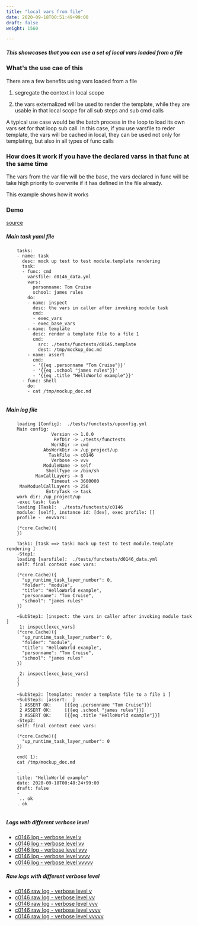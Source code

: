 ```yaml
---
title: "local vars from file"
date: 2020-09-18T00:51:49+99:00
draft: false
weight: 1560

---
```


##### This showcases that you can use a set of local vars loaded from a file


### What's the use cae of this


There are a few benefits using vars loaded from a file

1. segregate the context in local scope

2. the vars externalized will be used to render the template, while they are usable in that local scope for all sub steps and sub cmd calls

A typical use case would be the batch process in the loop to load its own vars set for that loop sub call. In this case, if you use varsfile to reder template, the vars will be cached in local, they can be used not only for templating, but also in all types of func calls











### How does it work if you have the declared varss in that func at the same time


The vars from the var file will be the base, the vars declared in func will be take high priority to overwrite if it has defined in the file already.

This example shows how it works











### Demo








[source](https://github.com/upcmd/up/blob/master/tests/functests/c0146.yml)

##### Main task yaml file
```
    tasks:
    - name: task
      desc: mock up test to test module.template rendering
      task:
      - func: cmd
        varsfile: d0146_data.yml
        vars:
          personname: Tom Cruise
          school: james rules
        do:
        - name: inspect
          desc: the vars in caller after invoking module task
          cmd:
          - exec_vars
          - exec_base_vars
        - name: template
          desc: render a template file to a file 1
          cmd:
            src: ./tests/functests/d0145.template
            dest: /tmp/mockup_doc.md
        - name: assert
          cmd:
          - '{{eq .personname "Tom Cruise"}}'
          - '{{eq .school "james rules"}}'
          - '{{eq .title "HelloWorld example"}}'
      - func: shell
        do:
        - cat /tmp/mockup_doc.md
    
```
##### Main log file
```
    loading [Config]:  ./tests/functests/upconfig.yml
    Main config:
                 Version -> 1.0.0
                  RefDir -> ./tests/functests
                 WorkDir -> cwd
              AbsWorkDir -> /up_project/up
                TaskFile -> c0146
                 Verbose -> vvv
              ModuleName -> self
               ShellType -> /bin/sh
           MaxCallLayers -> 8
                 Timeout -> 3600000
     MaxModuelCallLayers -> 256
               EntryTask -> task
    work dir: /up_project/up
    -exec task: task
    loading [Task]:  ./tests/functests/c0146
    module: [self], instance id: [dev], exec profile: []
    profile -  envVars:
    
    (*core.Cache)({
    })
    
    Task1: [task ==> task: mock up test to test module.template rendering ]
    -Step1:
    loading [varsfile]:  ./tests/functests/d0146_data.yml
    self: final context exec vars:
    
    (*core.Cache)({
      "up_runtime_task_layer_number": 0,
      "folder": "module",
      "title": "HelloWorld example",
      "personname": "Tom Cruise",
      "school": "james rules"
    })
    
    ~SubStep1: [inspect: the vars in caller after invoking module task ]
     1: inspect[exec_vars]
    (*core.Cache)({
      "up_runtime_task_layer_number": 0,
      "folder": "module",
      "title": "HelloWorld example",
      "personname": "Tom Cruise",
      "school": "james rules"
    })
    
     2: inspect[exec_base_vars]
    {
    }
    
    ~SubStep2: [template: render a template file to a file 1 ]
    ~SubStep3: [assert:  ]
     1 ASSERT OK:     [{{eq .personname "Tom Cruise"}}]
     2 ASSERT OK:     [{{eq .school "james rules"}}]
     3 ASSERT OK:     [{{eq .title "HelloWorld example"}}]
    -Step2:
    self: final context exec vars:
    
    (*core.Cache)({
      "up_runtime_task_layer_number": 0
    })
    
    cmd( 1):
    cat /tmp/mockup_doc.md
    
    -
    title: "HelloWorld example"
    date: 2020-09-18T00:48:24+99:00
    draft: false
    -
     .. ok
    . ok
    
```


##### Logs with different verbose level
* [c0146 log - verbose level v](../../logs/c0146_v)
* [c0146 log - verbose level vv](../../logs/c0146_vv)
* [c0146 log - verbose level vvv](../../logs/c0146_vvvv)
* [c0146 log - verbose level vvvv](../../logs/c0146_vvvv)
* [c0146 log - verbose level vvvvv](../../logs/c0146_vvvvv)

##### Raw logs with different verbose level
* [c0146 raw log - verbose level v](../../reflogs/c0146_v.log)
* [c0146 raw log - verbose level vv](../../reflogs/c0146_vv.log)
* [c0146 raw log - verbose level vvv](../../reflogs/c0146_vvv.log)
* [c0146 raw log - verbose level vvvv](../../reflogs/c0146_vvvv.log)
* [c0146 raw log - verbose level vvvvv](../../reflogs/c0146_vvvvv.log)







